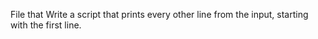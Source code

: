 File that Write a script that prints every other line from the input, starting with the first line.
